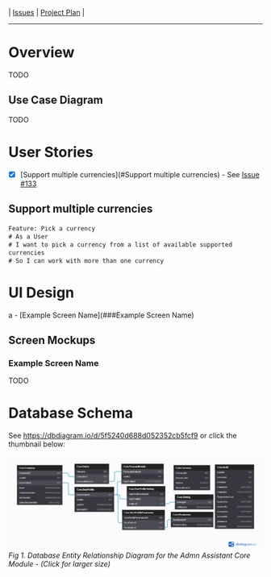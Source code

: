 | [Issues](https://github.com/SimonGeering/AdminAssistant/milestone/14) | [Project Plan](https://github.com/SimonGeering/AdminAssistant/projects/1) | 

***

# Overview

TODO

## Use Case Diagram

TODO

# User Stories

- [x] [Support multiple currencies](#Support multiple currencies) - See [Issue #133](https://github.com/SimonGeering/AdminAssistant/issues/133)  

## Support multiple currencies

``` Gherkin
Feature: Pick a currency
# As a User
# I want to pick a currency from a list of available supported currencies
# So I can work with more than one currency
```

# UI Design

a - [Example Screen Name](###Example Screen Name)

## Screen Mockups

### Example Screen Name

TODO

# Database Schema

See <https://dbdiagram.io/d/5f5240d688d052352cb5fcf9> or click the thumbnail below:  

[![Database Entity Relationship Diagram for the Admin Assistant Core Module](../images/Core-Module/CoreModule_EntityRelationshipDiagram_V1o0o0.png)](https://simongeering.github.io/AdminAssistant/images/Core-Module/CoreModule_EntityRelationshipDiagram_V1o0o0.png)  
_Fig 1. Database Entity Relationship Diagram for the Admn Assistant Core Module - (Click for larger size)_
